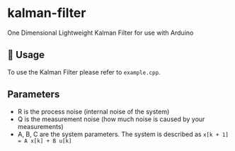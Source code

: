 # kalman-filter

One Dimensional Lightweight Kalman Filter for use with Arduino

## :nut_and_bolt: Usage

To use the Kalman Filter please refer to `example.cpp`.

## Parameters

* R is the process noise (internal noise of the system)
* Q is the measurement noise (how much noise is caused by your measurements)
* A, B, C are the system parameters. The system is described as `x[k + 1] = A x[k] + B u[k]`
